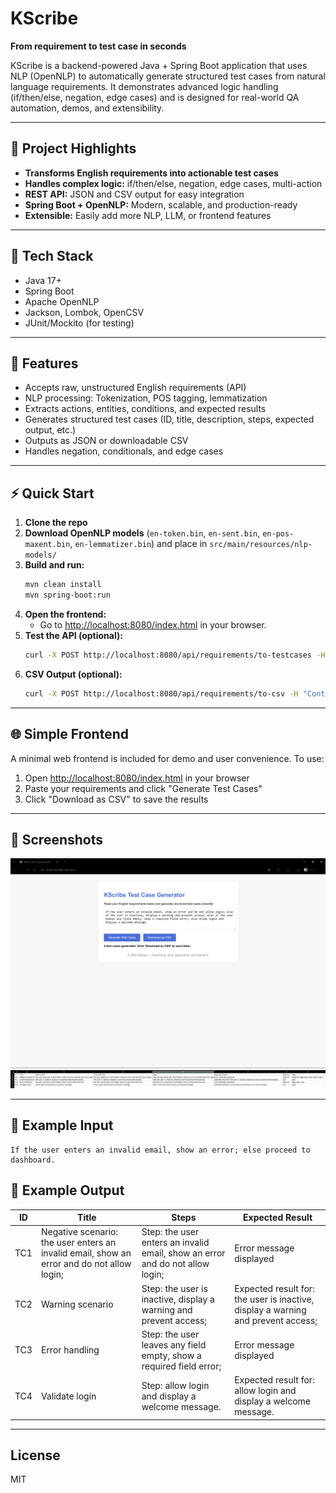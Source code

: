 # KScribe

**From requirement to test case in seconds**

KScribe is a backend-powered Java + Spring Boot application that uses NLP (OpenNLP) to automatically generate structured test cases from natural language requirements. It demonstrates advanced logic handling (if/then/else, negation, edge cases) and is designed for real-world QA automation, demos, and extensibility.

---

## 🚀 Project Highlights
- **Transforms English requirements into actionable test cases**
- **Handles complex logic:** if/then/else, negation, edge cases, multi-action
- **REST API:** JSON and CSV output for easy integration
- **Spring Boot + OpenNLP:** Modern, scalable, and production-ready
- **Extensible:** Easily add more NLP, LLM, or frontend features

---

## 🧰 Tech Stack
- Java 17+
- Spring Boot
- Apache OpenNLP
- Jackson, Lombok, OpenCSV
- JUnit/Mockito (for testing)

---

## 📝 Features
- Accepts raw, unstructured English requirements (API)
- NLP processing: Tokenization, POS tagging, lemmatization
- Extracts actions, entities, conditions, and expected results
- Generates structured test cases (ID, title, description, steps, expected output, etc.)
- Outputs as JSON or downloadable CSV
- Handles negation, conditionals, and edge cases

---

## ⚡ Quick Start
1. **Clone the repo**
2. **Download OpenNLP models** (`en-token.bin`, `en-sent.bin`, `en-pos-maxent.bin`, `en-lemmatizer.bin`) and place in `src/main/resources/nlp-models/`
3. **Build and run:**
   ```bash
   mvn clean install
   mvn spring-boot:run
   ```
4. **Open the frontend:**
   - Go to [http://localhost:8080/index.html](http://localhost:8080/index.html) in your browser.
5. **Test the API (optional):**
   ```bash
   curl -X POST http://localhost:8080/api/requirements/to-testcases -H "Content-Type: application/json" -d '[{"text": "If the user enters an invalid email, show an error; else proceed to dashboard."}]'
   ```
6. **CSV Output (optional):**
   ```bash
   curl -X POST http://localhost:8080/api/requirements/to-csv -H "Content-Type: application/json" -o testcases.csv -d '[{"text": "If the user enters an invalid email, show an error; else proceed to dashboard."}]'
   ```

---

## 🌐 Simple Frontend
A minimal web frontend is included for demo and user convenience. To use:
1. Open [http://localhost:8080/index.html](http://localhost:8080/index.html) in your browser
2. Paste your requirements and click "Generate Test Cases"
3. Click "Download as CSV" to save the results

---

## 📸 Screenshots

![Screenshot 1](1.png)
![Screenshot 2](2.png)

---

## 📄 Example Input
```
If the user enters an invalid email, show an error; else proceed to dashboard.
```

## 🧪 Example Output
| ID  | Title                    | Steps                                 | Expected Result           |
|-----|--------------------------|---------------------------------------|--------------------------|
| TC1 | Negative scenario: the user enters an invalid email, show an error and do not allow login; | Step: the user enters an invalid email, show an error and do not allow login; | Error message displayed  |
| TC2 | Warning scenario         | Step: the user is inactive, display a warning and prevent access; | Expected result for: the user is inactive, display a warning and prevent access; |
| TC3 | Error handling           | Step: the user leaves any field empty, show a required field error; | Error message displayed  |
| TC4 | Validate login           | Step: allow login and display a welcome message. | Expected result for: allow login and display a welcome message. |

---

## License
MIT 
